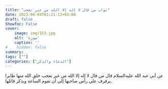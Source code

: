 ```yaml
---
title: "ثواب من قال لا إله إلا الله من غير تعجب"
date: 2023-06-04T01:21:13+03:00
draft: false
ShowToc: False
cover:
    image: img/153.jpg
    alt: 'صورة'
    caption: ''
#    hidden: false
summary: 
tags: [""]
categories: ["الدعاء والذكر"]
---
```

عن أبي عبد الله عليه‌السلام قال من قال لا إله إلا الله من غير تعجب خلق الله منها
طايرا يرفرف على رأس صاحبها إلى أن تقوم الساعة ويذكر قائلها.


